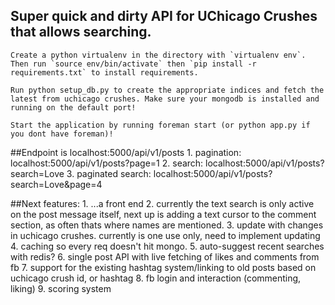 ## Super quick and dirty API for UChicago Crushes that allows searching. 

	Create a python virtualenv in the directory with `virtualenv env`. Then run `source env/bin/activate` then `pip install -r requirements.txt` to install requirements. 
	
	Run python setup_db.py to create the appropriate indices and fetch the latest from uchicago crushes. Make sure your mongodb is installed and running on the default port!

	Start the application by running foreman start (or python app.py if you dont have foreman)!

##Endpoint is localhost:5000/api/v1/posts
	1. pagination: localhost:5000/api/v1/posts?page=1
	2. search: localhost:5000/api/v1/posts?search=Love
	3. paginated search: localhost:5000/api/v1/posts?search=Love&page=4

##Next features:
	1. ...a front end
	2. currently the text search is only active on the post message itself, next up is adding 
	a text cursor to the comment section, as often thats where names are mentioned.
	3. update with changes in uchicago crushes. currently is one use only, need to implement updating
	4. caching so every req doesn't hit mongo. 
	5. auto-suggest recent searches with redis?
	6. single post API with live fetching of likes and comments from fb
	7. support for the existing hashtag system/linking to old posts based on uchicago crush id, or hashtag
	8. fb login and interaction (commenting, liking)
	9. scoring system
